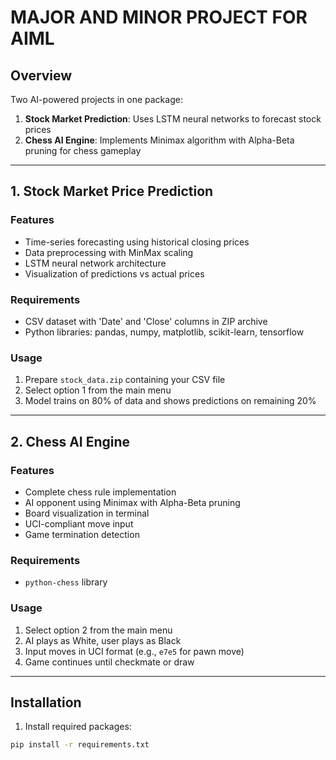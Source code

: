 # MAJOR AND MINOR PROJECT FOR AIML
## Overview
Two AI-powered projects in one package:
1. **Stock Market Prediction**: Uses LSTM neural networks to forecast stock prices
2. **Chess AI Engine**: Implements Minimax algorithm with Alpha-Beta pruning for chess gameplay

---

## 1. Stock Market Price Prediction

### Features
- Time-series forecasting using historical closing prices
- Data preprocessing with MinMax scaling
- LSTM neural network architecture
- Visualization of predictions vs actual prices

### Requirements
- CSV dataset with 'Date' and 'Close' columns in ZIP archive
- Python libraries: pandas, numpy, matplotlib, scikit-learn, tensorflow

### Usage
1. Prepare `stock_data.zip` containing your CSV file
2. Select option 1 from the main menu
3. Model trains on 80% of data and shows predictions on remaining 20%

---

## 2. Chess AI Engine

### Features
- Complete chess rule implementation
- AI opponent using Minimax with Alpha-Beta pruning
- Board visualization in terminal
- UCI-compliant move input
- Game termination detection

### Requirements
- `python-chess` library

### Usage
1. Select option 2 from the main menu
2. AI plays as White, user plays as Black
3. Input moves in UCI format (e.g., `e7e5` for pawn move)
4. Game continues until checkmate or draw

---

## Installation
1. Install required packages:
```bash
pip install -r requirements.txt
